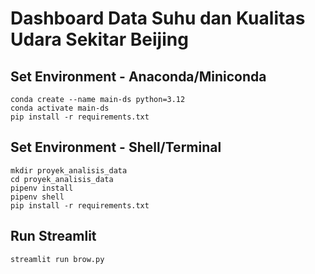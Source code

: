 # Dashboard Data Suhu dan Kualitas Udara Sekitar Beijing

## Set Environment - Anaconda/Miniconda
```
conda create --name main-ds python=3.12
conda activate main-ds
pip install -r requirements.txt
```
## Set Environment - Shell/Terminal
```
mkdir proyek_analisis_data
cd proyek_analisis_data
pipenv install
pipenv shell
pip install -r requirements.txt
```
## Run Streamlit
```
streamlit run brow.py
```
